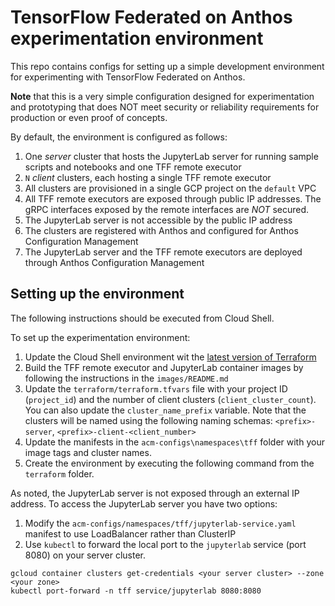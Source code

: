 # TensorFlow Federated on Anthos experimentation environment

This repo contains configs for setting up a simple development environment for experimenting with TensorFlow Federated on Anthos. 

**Note** that this is a very simple configuration designed for experimentation and prototyping that does NOT meet security or reliability requirements for production or even proof of concepts.

By default, the environment is configured as follows:

1. One *server* cluster that hosts the JupyterLab server for running sample scripts and notebooks and one TFF remote executor
2. `N` *client* clusters, each hosting a single TFF remote executor
3. All clusters are provisioned in a single GCP project on the `default` VPC
4. All TFF remote executors are exposed through public IP addresses. The gRPC interfaces exposed by the remote interfaces are *NOT* secured.
5. The JupyterLab server is not accessible by the public IP address
6. The clusters are registered with Anthos and configured for Anthos Configuration Management
7. The JupyterLab server and the TFF remote executors are deployed through Anthos Configuration Management


## Setting up the environment

The following instructions should be executed from Cloud Shell.

To set up the experimentation environment:

1. Update the Cloud Shell environment wit the [latest version of Terraform](https://learn.hashicorp.com/tutorials/terraform/install-cli)
2. Build the TFF remote executor and JupyterLab container images by following the instructions in the `images/README.md`
3. Update the `terraform/terraform.tfvars` file with your project ID (`project_id`) and the number of client clusters (`client_cluster_count`). You can also update the `cluster_name_prefix` variable. Note that the clusters will be named using the following naming schemas: `<prefix>-server`, `<prefix>-client-<client_number>`
4. Update the manifests in the `acm-configs\namespaces\tff` folder with your image tags and cluster names.
5. Create the environment by executing the following command from the `terraform` folder.

As noted, the JupyterLab server is not exposed through an external IP address. To access the JupyterLab server you have two options:

1. Modify the `acm-configs/namespaces/tff/jupyterlab-service.yaml` manifest to use LoadBalancer rather than ClusterIP
2. Use `kubectl` to forward the local port to the `jupyterlab` service (port 8080) on your server cluster.

```
gcloud container clusters get-credentials <your server cluster> --zone <your zone>
kubectl port-forward -n tff service/jupyterlab 8080:8080
```
